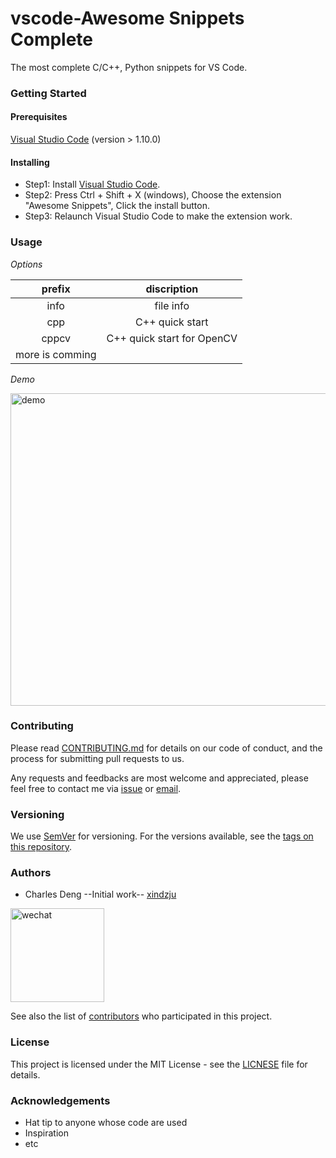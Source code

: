 # vscode-Awesome Snippets Complete
The most complete C/C++, Python snippets for VS Code.

### Getting Started
#### Prerequisites
[Visual Studio Code](https://code.visualstudio.com/) (version > 1.10.0)

#### Installing
* Step1: Install [Visual Studio Code](https://code.visualstudio.com/).
* Step2: Press Ctrl + Shift + X (windows), Choose the extension "Awesome Snippets", Click the install button.
* Step3: Relaunch Visual Studio Code to make the extension work.

### Usage
*Options*

|prefix|discription|
|:------:|:------:|
|info|file info|
|cpp|C++ quick start|
|cppcv|C++ quick start for OpenCV|
|more is comming||

*Demo*

<img src="https://raw.githubusercontent.com/xindzju/vscode-awesome-snippets/master/images/vscdemo.gif" width="650" height="500" alt="demo"/>


### Contributing
Please read [CONTRIBUTING.md]() for details on our code of conduct, and the process for submitting pull requests to us.

Any requests and feedbacks are most welcome and appreciated, please feel free to contact me via [issue](https://github.com/xindzju/vscode-awesome-snippets/issues) or [email](https://github.com/xindzju).

### Versioning 
We use [SemVer](https://semver.org/) for versioning. For the versions available, see the [tags on this repository](https://github.com/xindzju/vscode-cppsnippets/tags).

### Authors
* Charles Deng  --Initial work-- [xindzju](https://github.com/xindzju)

<img src="https://raw.githubusercontent.com/xindzju/vscode-awesome-snippets/master/images/wx.jpg" width="150" height="150" alt="wechat"/>

See also the list of [contributors](https://github.com/xindzju/vscode-cppsnippets/graphs/contributors) who participated in this project.

### License
This project is licensed under the MIT License - see the [LICNESE](https://github.com/xindzju/vscode-cppsnippets/blob/master/LICENSE) file for details.

### Acknowledgements
* Hat tip to anyone whose code are used
* Inspiration
* etc